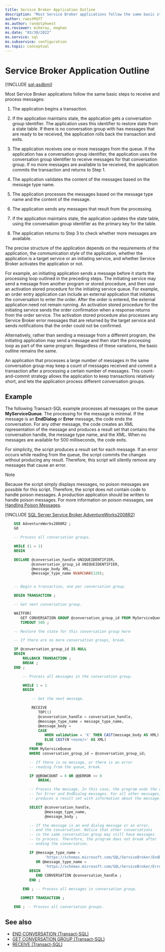 ```yaml
---
title: Service Broker Application Outline
description: "Most Service Broker applications follow the same basic steps to receive and process messages"
author: rwestMSFT
ms.author: randolphwest
ms.reviewer: mikeray, maghan
ms.date: "03/30/2022"
ms.service: sql
ms.subservice: configuration
ms.topic: conceptual
---
```


# Service Broker Application Outline

[!INCLUDE [sql-asdbmi](../../includes/applies-to-version/sql-asdbmi.md)]

Most Service Broker applications follow the same basic steps to receive and process messages:

1.  The application begins a transaction.

2.  If the application maintains state, the application gets a conversation group identifier. The application uses this identifier to restore state from a state table. If there is no conversation group with has messages that are ready to be received, the application rolls back the transaction and exits.

3.  The application receives one or more messages from the queue. If the application has a conversation group identifier, the application uses the conversation group identifier to receive messages for that conversation group. If no more messages are available to be received, the application commits the transaction and returns to Step 1.

4.  The application validates the content of the messages based on the message type name.

5.  The application processes the messages based on the message type name and the content of the message.

6.  The application sends any messages that result from the processing.

7.  If the application maintains state, the application updates the state table, using the conversation group identifier as the primary key for the table.

8.  The application returns to Step 3 to check whether more messages are available.

The precise structure of the application depends on the requirements of the application, the communication style of the application, whether the application is a target service or an initiating service, and whether Service Broker activates the application or not.

For example, an initiating application sends a message before it starts the processing loop outlined in the preceding steps. The initiating service may send a message from another program or stored procedure, and then use an activation stored procedure for the initiating service queue. For example, an order entry application can include an external application that initiates the conversation to enter the order. After the order is entered, the external application need not remain running. An activation stored procedure for the initiating service sends the order confirmation when a response returns from the order service. The activation stored procedure also processes any Service Broker error messages that are returned by the target service and sends notifications that the order could not be confirmed.

Alternatively, rather than sending a message from a different program, the initiating application may send a message and then start the processing loop as part of the same program. Regardless of these variations, the basic outline remains the same.

An application that processes a large number of messages in the same conversation group may keep a count of messages received and commit a transaction after a processing a certain number of messages. This count-and-commit strategy allows the application to keep transactions relatively short, and lets the application process different conversation groups.

## Example

The following Transact-SQL example processes all messages on the queue **MyServiceQueue**. The processing for the message is minimal. If the message is an **EndDialog** or **Error** message, the code ends the conversation. For any other message, the code creates an XML representation of the message and produces a result set that contains the conversation handle, the message type name, and the XML. When no messages are available for 500 milliseconds, the code exits.

For simplicity, the script produces a result set for each message. If an error occurs while reading from the queue, the script commits the changes without producing any result. Therefore, this script will silently remove any messages that cause an error.

> [!NOTE]
> Because the script simply displays messages, no poison messages are possible for this script. Therefore, the script does not contain code to handle poison messages. A production application should be written to handle poison messages. For more information on poison messages, see [Handling Poison Messages](handling-poison-messages.md).

[!INCLUDE [SQL Server Service Broker AdventureWorks2008R2](../../includes/service-broker-adventureworks-2008-r2.md)]

```sql
    USE AdventureWorks2008R2 ;
    GO

    -- Process all conversation groups.

    WHILE (1 = 1)
    BEGIN

    DECLARE @conversation_handle UNIQUEIDENTIFIER,
            @conversation_group_id UNIQUEIDENTIFIER,
            @message_body XML,
            @message_type_name NVARCHAR(128);


    -- Begin a transaction, one per conversation group.

    BEGIN TRANSACTION ;

    -- Get next conversation group.

    WAITFOR(
       GET CONVERSATION GROUP @conversation_group_id FROM MyServiceQueue),
       TIMEOUT 500 ;

    -- Restore the state for this conversation group here

    -- If there are no more conversation groups, break.

    IF @conversation_group_id IS NULL
    BEGIN
        ROLLBACK TRANSACTION ;
        BREAK ;
    END ;

        -- Process all messages in the conversation group.

        WHILE 1 = 1
        BEGIN

            -- Get the next message.

            RECEIVE
               TOP(1)
               @conversation_handle = conversation_handle,
               @message_type_name = message_type_name,
               @message_body =
               CASE
                  WHEN validation = 'X' THEN CAST(message_body AS XML)
                  ELSE CAST(N'<none/>' AS XML)
              END
           FROM MyServiceQueue
           WHERE conversation_group_id = @conversation_group_id;

           -- If there is no message, or there is an error
           -- reading from the queue, break.

           IF @@ROWCOUNT = 0 OR @@ERROR <> 0
               BREAK;

           -- Process the message. In this case, the program ends the conversation
           -- for Error and EndDialog messages. For all other messages, the program
           -- produces a result set with information about the message.

           SELECT @conversation_handle,
                  @message_type_name,
                  @message_body ;

           -- If the message is an end dialog message or an error,
           -- end the conversation. Notice that other conversations
           -- in the same conversation group may still have messages
           -- to process. Therefore, the program does not break after
           -- ending the conversation.

           IF @message_type_name =
                  'https://schemas.microsoft.com/SQL/ServiceBroker/EndDialog'
              OR @message_type_name =
                  'https://schemas.microsoft.com/SQL/ServiceBroker/Error'
           BEGIN
              END CONVERSATION @conversation_handle ;
           END ;

        END ; -- Process all messages in conversation group.

       COMMIT TRANSACTION ;

    END ; -- Process all conversation groups.
```

## See also

- [END CONVERSATION (Transact-SQL)](../../t-sql/statements/end-conversation-transact-sql.md)
- [GET CONVERSATION GROUP (Transact-SQL)](../../t-sql/statements/get-conversation-group-transact-sql.md)
- [RECEIVE (Transact-SQL)](../../t-sql/statements/receive-transact-sql.md)
